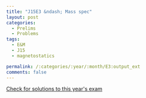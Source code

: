 ```yaml
---
title: "J15E3 &ndash; Mass spec"
layout: post
categories:
  - Prelims
  - Problems
tags:
  - E&M
  - J15
  - magnetostatics

permalink: /:categories/:year/:month/E3:output_ext
comments: false
---
```

<object data="2015J3E.pdf" type="application/pdf" width="100%" height="500"></object>
<div class="message"><a href='https://princetonprelim.com/prelim/34/'>Check for solutions to this year's exam</a></div>